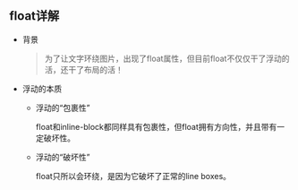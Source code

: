 ## float详解

* 背景
  
  > 为了让文字环绕图片，出现了float属性，但目前float不仅仅干了浮动的活，还干了布局的活！

* 浮动的本质

  - 浮动的“包裹性”  
    
    float和inline-block都同样具有包裹性，但float拥有方向性，并且带有一定破坏性。

  - 浮动的“破坏性”  
  
    float只所以会环绕，是因为它破坏了正常的line boxes。
